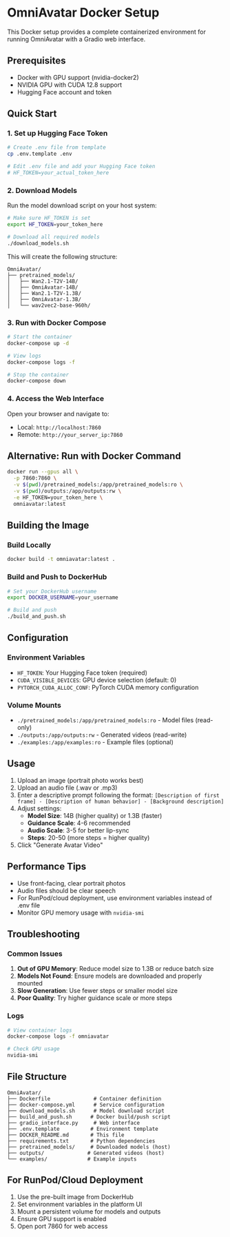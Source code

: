 # OmniAvatar Docker Setup

This Docker setup provides a complete containerized environment for running OmniAvatar with a Gradio web interface.

## Prerequisites

- Docker with GPU support (nvidia-docker2)
- NVIDIA GPU with CUDA 12.8 support
- Hugging Face account and token

## Quick Start

### 1. Set up Hugging Face Token

```bash
# Create .env file from template
cp .env.template .env

# Edit .env file and add your Hugging Face token
# HF_TOKEN=your_actual_token_here
```

### 2. Download Models

Run the model download script on your host system:

```bash
# Make sure HF_TOKEN is set
export HF_TOKEN=your_token_here

# Download all required models
./download_models.sh
```

This will create the following structure:
```
OmniAvatar/
├── pretrained_models/
│   ├── Wan2.1-T2V-14B/
│   ├── OmniAvatar-14B/
│   ├── Wan2.1-T2V-1.3B/
│   ├── OmniAvatar-1.3B/
│   └── wav2vec2-base-960h/
```

### 3. Run with Docker Compose

```bash
# Start the container
docker-compose up -d

# View logs
docker-compose logs -f

# Stop the container
docker-compose down
```

### 4. Access the Web Interface

Open your browser and navigate to:
- Local: `http://localhost:7860`
- Remote: `http://your_server_ip:7860`

## Alternative: Run with Docker Command

```bash
docker run --gpus all \
  -p 7860:7860 \
  -v $(pwd)/pretrained_models:/app/pretrained_models:ro \
  -v $(pwd)/outputs:/app/outputs:rw \
  -e HF_TOKEN=your_token_here \
  omniavatar:latest
```

## Building the Image

### Build Locally

```bash
docker build -t omniavatar:latest .
```

### Build and Push to DockerHub

```bash
# Set your DockerHub username
export DOCKER_USERNAME=your_username

# Build and push
./build_and_push.sh
```

## Configuration

### Environment Variables

- `HF_TOKEN`: Your Hugging Face token (required)
- `CUDA_VISIBLE_DEVICES`: GPU device selection (default: 0)
- `PYTORCH_CUDA_ALLOC_CONF`: PyTorch CUDA memory configuration

### Volume Mounts

- `./pretrained_models:/app/pretrained_models:ro` - Model files (read-only)
- `./outputs:/app/outputs:rw` - Generated videos (read-write)
- `./examples:/app/examples:ro` - Example files (optional)

## Usage

1. Upload an image (portrait photo works best)
2. Upload an audio file (.wav or .mp3)
3. Enter a descriptive prompt following the format:
   `[Description of first frame] - [Description of human behavior] - [Background description]`
4. Adjust settings:
   - **Model Size**: 14B (higher quality) or 1.3B (faster)
   - **Guidance Scale**: 4-6 recommended
   - **Audio Scale**: 3-5 for better lip-sync
   - **Steps**: 20-50 (more steps = higher quality)
5. Click "Generate Avatar Video"

## Performance Tips

- Use front-facing, clear portrait photos
- Audio files should be clear speech
- For RunPod/cloud deployment, use environment variables instead of .env file
- Monitor GPU memory usage with `nvidia-smi`

## Troubleshooting

### Common Issues

1. **Out of GPU Memory**: Reduce model size to 1.3B or reduce batch size
2. **Models Not Found**: Ensure models are downloaded and properly mounted
3. **Slow Generation**: Use fewer steps or smaller model size
4. **Poor Quality**: Try higher guidance scale or more steps

### Logs

```bash
# View container logs
docker-compose logs -f omniavatar

# Check GPU usage
nvidia-smi
```

## File Structure

```
OmniAvatar/
├── Dockerfile              # Container definition
├── docker-compose.yml      # Service configuration
├── download_models.sh      # Model download script
├── build_and_push.sh      # Docker build/push script
├── gradio_interface.py     # Web interface
├── .env.template          # Environment template
├── DOCKER_README.md       # This file
├── requirements.txt       # Python dependencies
├── pretrained_models/     # Downloaded models (host)
├── outputs/              # Generated videos (host)
└── examples/             # Example inputs
```

## For RunPod/Cloud Deployment

1. Use the pre-built image from DockerHub
2. Set environment variables in the platform UI
3. Mount a persistent volume for models and outputs
4. Ensure GPU support is enabled
5. Open port 7860 for web access